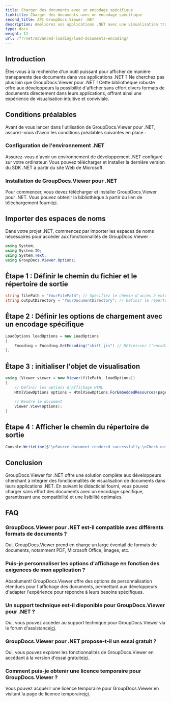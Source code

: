 ```yaml
---
title: Charger des documents avec un encodage spécifique
linktitle: Charger des documents avec un encodage spécifique
second_title: API GroupDocs.Viewer .NET
description: Améliorez vos applications .NET avec une visualisation transparente des documents à l'aide de GroupDocs.Viewer pour .NET. Chargez sans effort des documents avec un encodage spécifique et personnalisez l'expérience de visualisation.
type: docs
weight: 11
url: /fr/net/advanced-loading/load-documents-encoding/
---
```

## Introduction
Êtes-vous à la recherche d'un outil puissant pour afficher de manière transparente des documents dans vos applications .NET ? Ne cherchez pas plus loin que GroupDocs.Viewer pour .NET ! Cette bibliothèque robuste offre aux développeurs la possibilité d'afficher sans effort divers formats de documents directement dans leurs applications, offrant ainsi une expérience de visualisation intuitive et conviviale.
## Conditions préalables
Avant de vous lancer dans l'utilisation de GroupDocs.Viewer pour .NET, assurez-vous d'avoir les conditions préalables suivantes en place :
### Configuration de l'environnement .NET
Assurez-vous d'avoir un environnement de développement .NET configuré sur votre ordinateur. Vous pouvez télécharger et installer la dernière version du SDK .NET à partir du site Web de Microsoft.
### Installation de GroupDocs.Viewer pour .NET
 Pour commencer, vous devez télécharger et installer GroupDocs.Viewer pour .NET. Vous pouvez obtenir la bibliothèque à partir du lien de téléchargement fourni[ici](https://releases.groupdocs.com/viewer/net/).

## Importer des espaces de noms
Dans votre projet .NET, commencez par importer les espaces de noms nécessaires pour accéder aux fonctionnalités de GroupDocs.Viewer :
```csharp
using System;
using System.IO;
using System.Text;
using GroupDocs.Viewer.Options;
```

## Étape 1 : Définir le chemin du fichier et le répertoire de sortie
```csharp
string filePath = "YourFilePath"; // Spécifiez le chemin d'accès à votre document
string outputDirectory = "YourDocumentDirectory"; // Définir le répertoire de sortie pour les pages rendues
```
## Étape 2 : Définir les options de chargement avec un encodage spécifique
```csharp
LoadOptions loadOptions = new LoadOptions
{
    Encoding = Encoding.GetEncoding("shift_jis") // Définissez l'encodage souhaité (par exemple, shift_jis)
};
```
## Étape 3 : initialiser l'objet de visualisation
```csharp
using (Viewer viewer = new Viewer(filePath, loadOptions))
{
    // Définir les options d'affichage HTML
    HtmlViewOptions options = HtmlViewOptions.ForEmbeddedResources(pageFilePathFormat);
    
    // Rendre le document
    viewer.View(options);
}
```
## Étape 4 : Afficher le chemin du répertoire de sortie
```csharp
Console.WriteLine($"\nSource document rendered successfully.\nCheck output in {outputDirectory}.");
```

## Conclusion
GroupDocs.Viewer for .NET offre une solution complète aux développeurs cherchant à intégrer des fonctionnalités de visualisation de documents dans leurs applications .NET. En suivant le didacticiel fourni, vous pouvez charger sans effort des documents avec un encodage spécifique, garantissant une compatibilité et une lisibilité optimales.
## FAQ
### GroupDocs.Viewer pour .NET est-il compatible avec différents formats de documents ?
Oui, GroupDocs.Viewer prend en charge un large éventail de formats de documents, notamment PDF, Microsoft Office, images, etc.
### Puis-je personnaliser les options d'affichage en fonction des exigences de mon application ?
Absolument! GroupDocs.Viewer offre des options de personnalisation étendues pour l'affichage des documents, permettant aux développeurs d'adapter l'expérience pour répondre à leurs besoins spécifiques.
### Un support technique est-il disponible pour GroupDocs.Viewer pour .NET ?
 Oui, vous pouvez accéder au support technique pour GroupDocs.Viewer via le forum d'assistance[ici](https://forum.groupdocs.com/c/viewer/9).
### GroupDocs.Viewer pour .NET propose-t-il un essai gratuit ?
Oui, vous pouvez explorer les fonctionnalités de GroupDocs.Viewer en accédant à la version d'essai gratuite[ici](https://releases.groupdocs.com/).
### Comment puis-je obtenir une licence temporaire pour GroupDocs.Viewer ?
 Vous pouvez acquérir une licence temporaire pour GroupDocs.Viewer en visitant la page de licence temporaire[ici](https://purchase.groupdocs.com/temporary-license/).